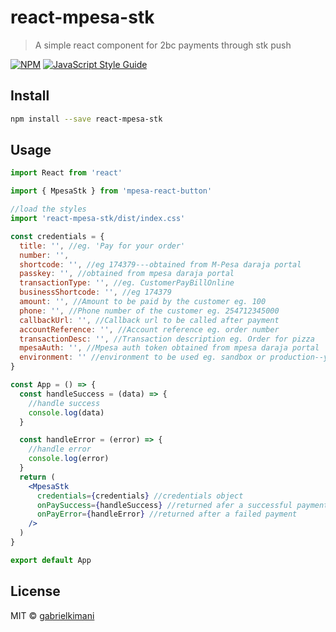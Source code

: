 # react-mpesa-stk

>  A simple react component for 2bc payments through stk push

[![NPM](https://img.shields.io/npm/v/react-mpesa-stk.svg)](https://www.npmjs.com/package/react-mpesa-stk) [![JavaScript Style Guide](https://img.shields.io/badge/code_style-standard-brightgreen.svg)](https://standardjs.com)

## Install

```bash
npm install --save react-mpesa-stk
```

## Usage

```jsx
import React from 'react'

import { MpesaStk } from 'mpesa-react-button'

//load the styles
import 'react-mpesa-stk/dist/index.css'

const credentials = {
  title: '', //eg. 'Pay for your order'
  number: '',
  shortcode: '', //eg 174379---obtained from M-Pesa daraja portal
  passkey: '', //obtained from mpesa daraja portal
  transactionType: '', //eg. CustomerPayBillOnline
  businessShortcode: '', //eg 174379
  amount: '', //Amount to be paid by the customer eg. 100
  phone: '', //Phone number of the customer eg. 254712345000
  callbackUrl: '', //Callback url to be called after payment
  accountReference: '', //Account reference eg. order number
  transactionDesc: '', //Transaction description eg. Order for pizza
  mpesaAuth: '', //Mpesa auth token obtained from mpesa daraja portal
  environment: '' //environment to be used eg. sandbox or production--you can use sandbox for testing
}

const App = () => {
  const handleSuccess = (data) => {
    //handle success
    console.log(data)
  }

  const handleError = (error) => {
    //handle error
    console.log(error)
  }
  return (
    <MpesaStk
      credentials={credentials} //credentials object
      onPaySuccess={handleSuccess} //returned afer a successful payment
      onPayError={handleError} //returned after a failed payment
    />
  )
}

export default App
```


## License

MIT © [gabrielkimani](https://github.com/gabrielkimani)
